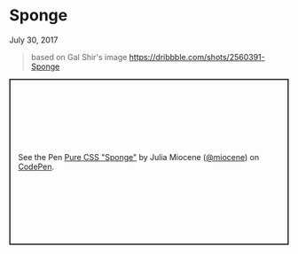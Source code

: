 # Sponge

July 30, 2017

> based on Gal Shir's image https://dribbble.com/shots/2560391-Sponge

<p class="codepen" data-height="300" data-default-tab="result" data-slug-hash="eEJKbo" data-user="miocene" style="height: 300px; box-sizing: border-box; display: flex; align-items: center; justify-content: center; border: 2px solid; margin: 1em 0; padding: 1em;">
  <span>See the Pen <a href="https://codepen.io/miocene/pen/eEJKbo">
  Pure CSS &quot;Sponge&quot;</a> by Julia Miocene (<a href="https://codepen.io/miocene">@miocene</a>)
  on <a href="https://codepen.io">CodePen</a>.</span>
</p>
<script async src="https://cpwebassets.codepen.io/assets/embed/ei.js"></script>